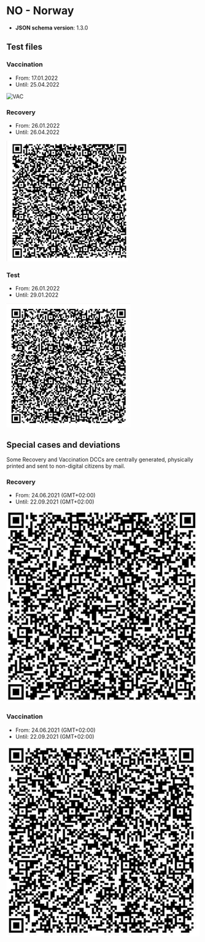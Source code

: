 # NO - Norway

* **JSON schema version**: 1.3.0

## Test files

### Vaccination
* From: 17.01.2022
* Until: 25.04.2022

![VAC](VAC.jpg)

### Recovery
* From: 26.01.2022
* Until: 26.04.2022

![REC](REC.png)

### Test
* From: 26.01.2022
* Until: 29.01.2022

![Test](TEST.png)


## Special cases and deviations

Some Recovery and Vaccination DCCs are centrally generated, physically printed and sent to non-digital citizens by mail.

### Recovery
* From: 24.06.2021 (GMT+02:00)
* Until: 22.09.2021 (GMT+02:00)

![REC](specialcases/REC_NONDIGITALCITIZEN.png)

### Vaccination
* From: 24.06.2021 (GMT+02:00)
* Until: 22.09.2021 (GMT+02:00)

![VAC](specialcases/VAC_NONDIGITALCITIZEN.png)